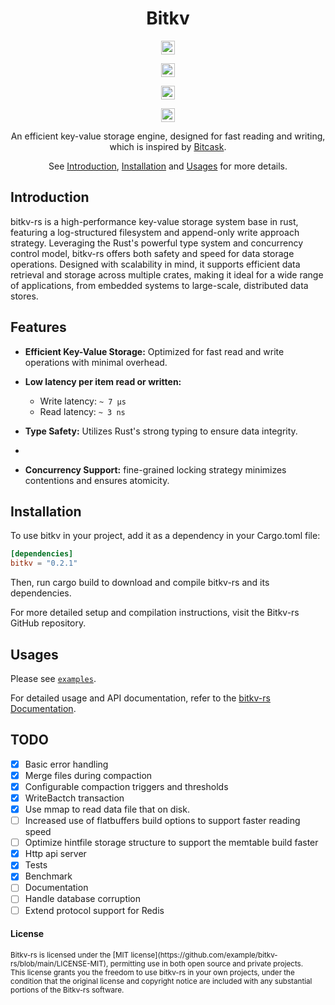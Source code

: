 <div align="center">
<h1>Bitkv</h1>
</div>

<div align="center">



[<img alt="github" src="https://img.shields.io/badge/github-KevinZh0A%2Fbitkv-8da0cb?style=for-the-badge&logo=GitHub&label=github&color=8da0cb" height="22">][Github-url]

[<img alt="Build" src="https://img.shields.io/github/actions/workflow/status/KevinZh0A/bitkv-rs/rust.yml?branch=main&style=for-the-badge&logo=Github-Actions&cacheSeconds=3600" height="22">][CI-url]

[<img alt="Codecov" src="https://img.shields.io/codecov/c/gh/KevinZh0A/bitkv-rs?token=6DNS3IF3MO&style=for-the-badge&logo=codecov" height="22">][codecov-url]

<img alt="GitHub License" src="https://img.shields.io/github/license/KevinZh0A/bitkv-rs?style=for-the-badge&logo=license&label=license" height="22">

An efficient key-value storage engine, designed for fast reading and writing, which is inspired by [Bitcask][bitcask_url].

See [Introduction](#introduction), [Installation](#installation) and [Usages](#usages) for more details.

</div>

## Introduction

bitkv-rs is a high-performance key-value storage system base in rust, featuring a log-structured filesystem and append-only write approach strategy. Leveraging the Rust's powerful type system and concurrency control model, bitkv-rs offers both safety and speed for data storage operations. Designed with scalability in mind, it supports efficient data retrieval and storage across multiple crates, making it ideal for a wide range of applications, from embedded systems to large-scale, distributed data stores.

## Features

- **Efficient Key-Value Storage:** Optimized for fast read and write operations with minimal overhead.

- **Low latency per item read or written:**  
    - Write latency:  `~ 7 µs` 
    - Read latency:  `~ 3 ns`

- **Type Safety:** Utilizes Rust's strong typing to ensure data integrity.
- 
- **Concurrency Support:**  fine-grained locking strategy minimizes contentions and ensures atomicity.

## Installation

To use bitkv in your project, add it as a dependency in your Cargo.toml file:

  ```toml
  [dependencies]
  bitkv = "0.2.1"
  ```
Then, run cargo build to download and compile bitkv-rs and its dependencies.

For more detailed setup and compilation instructions, visit the Bitkv-rs GitHub repository.

## Usages
Please see [`examples`].

For detailed usage and API documentation, refer to the [bitkv-rs Documentation](https://docs.rs/bitkv-rs).

## TODO

- [X] Basic error handling
- [X] Merge files during compaction
- [X] Configurable compaction triggers and thresholds
- [X] WriteBactch transaction
- [X] Use mmap to read data file that on disk.
- [ ] Increased use of flatbuffers build options to support faster reading speed
- [ ] Optimize hintfile storage structure to support the memtable build faster 
- [X] Http api server
- [X] Tests
- [X] Benchmark
- [ ] Documentation
- [ ] Handle database corruption
- [ ] Extend protocol support for Redis

#### License

<sup>
Bitkv-rs is licensed under the [MIT license](https://github.com/example/bitkv-rs/blob/main/LICENSE-MIT), permitting use in both open source and private projects.
</sup>
<br>
<sub>
This license grants you the freedom to use bitkv-rs in your own projects, under the condition that the original license and copyright notice are included with any substantial portions of the Bitkv-rs software.
</sub>


[Github-url]: https://github.com/KevinZh0A/bitkv-rs
[CI-url]: https://github.com/KevinZh0A/bitkv-rs/actions/workflows/rust.yml
[doc-url]: https://docs.rs/bitkv

[crates-url]: https://crates.io/crates/bitkv
[codecov-url]: https://app.codecov.io/gh/KevinZh0A/bitkv-rs
[bitcask_url]: https://riak.com/assets/bitcask-intro.pdf
[`examples`]: https://github.com/KevinZh0A/bitkv-rs/tree/main/examples